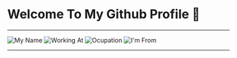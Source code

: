 # Welcome To My Github Profile 👋

___
<!--
**ZabalaMelendez/ZabalaMelendez** is a ✨ _special_ ✨ repository because its `README.md` (this file) appears on your GitHub profile.

Here are some ideas to get you started:

- 🔭 I’m currently working on ...
- 🌱 I’m currently learning ...
- 👯 I’m looking to collaborate on ...
- 🤔 I’m looking for help with ...
- 💬 Ask me about ...
- 📫 How to reach me: ...
- 😄 Pronouns: ...
- ⚡ Fun fact: ...
-->
![My Name](https://img.shields.io/badge/My%20Name-Ramon%20A.%20Zabala%20Melendez-brightgreen)
![Working At](https://img.shields.io/badge/Working%20At-Banco%20Santa%20Cruz-blue)
![Ocupation](https://img.shields.io/badge/Ocupation-Sr.%20Software%20Engineer-important)
![I'm From](https://img.shields.io/badge/I'm%20From-Dominican%20Republic-informational)
___
